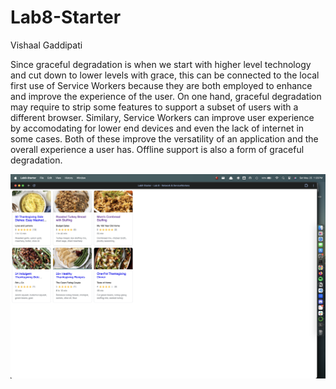 # Lab8-Starter
Vishaal Gaddipati<br/>



Since graceful degradation is when we start with higher level technology and cut down to lower levels with grace, this can be connected to the local first use of Service Workers because they are both employed to enhance and improve the experience of the user. On one hand, graceful degradation may require to strip some features to support a subset of users with a different browser. Similary, Service Workers can improve user experience by accomodating for lower end devices and even the lack of internet in some cases. Both of these improve the versatility of an application and the overall experience a user has. Offline support is also a form of graceful degradation.<br/>

![](pwa.png)